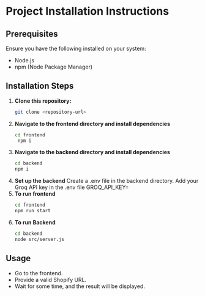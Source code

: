 # Project Installation Instructions

## Prerequisites

Ensure you have the following installed on your system:
- Node.js
- npm (Node Package Manager)

## Installation Steps

1. **Clone this repository:**
   ```sh
   git clone <repository-url>
2. **Navigate to the frontend directory and install dependencies**
   ```sh
   cd frontend
    npm i
3. **Navigate to the backend directory and install dependencies**
   ```sh
   cd backend
   npm i
4. **Set up the backend**
   Create a .env file in the backend directory.
   Add your Groq API key in the .env file
   GROQ_API_KEY=<your api key>
5. **To run frontend**
   ```sh
   cd frontend
   npm run start

6. **To run Backend**
   ```sh
   cd backend
   node src/server.js

## Usage
- Go to the frontend.
- Provide a valid Shopify URL.
- Wait for some time, and the result will be displayed.






